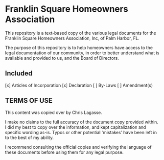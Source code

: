 # Franklin Square Homeowners Association

This repository is a text-based copy of the various legal documents for the Franklin Square Homeowners Association, Inc, of Palm Harbor, FL.

The purpose of this repository is to help homeowners have access to the legal documentation of our community, in order to better understand what is available and provided to us, and the Board of Directors.

## Included

[x] Articles of Incorporation
[x] Declaration
[ ] By-Laws
[ ] Amendment(s)

## TERMS OF USE

This content was copied over by Chris Lagasse.

I make no claims to the full accuracy of the document copy provided within. I did my best to copy over the information, and kept capitalization and specific wording as-is. Typos or other potential 'mistakes' have been left in to the best of my ability.

I recommend consulting the official copies and verifying the language  of these documents before using them for any legal purpose.